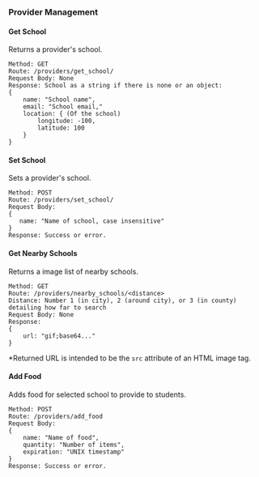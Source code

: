 ### Provider Management

#### Get School
Returns a provider's school.
```
Method: GET
Route: /providers/get_school/
Request Body: None
Response: School as a string if there is none or an object:
{
    name: "School name",
    email: "School email,"
    location: { (Of the school)
        longitude: -100,
        latitude: 100
    }
}
```

#### Set School
Sets a provider's school.
```
Method: POST
Route: /providers/set_school/
Request Body: 
{
   name: "Name of school, case insensitive"
}
Response: Success or error.
```

#### Get Nearby Schools
Returns a image list of nearby schools.
```
Method: GET
Route: /providers/nearby_schools/<distance>
Distance: Number 1 (in city), 2 (around city), or 3 (in county) detailing how far to search
Request Body: None
Response:
{
    url: "gif;base64..."
}
```
*Returned URL is intended to be the `src` attribute of an HTML image tag.

#### Add Food
Adds food for selected school to provide to students.
```
Method: POST
Route: /providers/add_food
Request Body:
{
    name: "Name of food",
    quantity: "Number of items",
    expiration: "UNIX timestamp"
}
Response: Success or error.
```